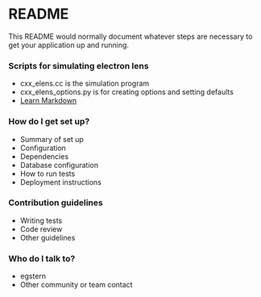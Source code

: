 # README #

This README would normally document whatever steps are necessary to get your application up and running.

### Scripts for simulating electron lens ###

* cxx_elens.cc is the simulation program
* cxx_elens_options.py is for creating options and setting defaults
* [Learn Markdown](https://bitbucket.org/tutorials/markdowndemo)

### How do I get set up? ###

* Summary of set up
* Configuration
* Dependencies
* Database configuration
* How to run tests
* Deployment instructions

### Contribution guidelines ###

* Writing tests
* Code review
* Other guidelines

### Who do I talk to? ###

* egstern 
* Other community or team contact